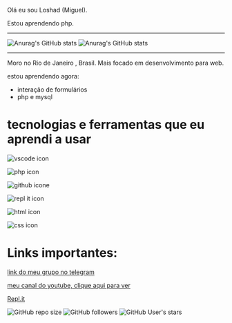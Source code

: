 Olá eu sou Loshad (Miguel).

Estou aprendendo php. 

---

![Anurag's GitHub stats](https://github-readme-stats.vercel.app/api?username=Los-had&show_icons=true&theme=tokyonight)
![Anurag's GitHub stats](https://github-readme-stats.vercel.app/api/top-langs/?username=Los-had&hide=html&layout=compact&theme=tokyonight)

---

Moro no Rio de Janeiro , Brasil. 
Mais focado em desenvolvimento para  web. 

estou  aprendendo agora:

* interação de formulários 
* php e mysql

# tecnologias e ferramentas que eu aprendi a usar

![vscode icon](https://user-images.githubusercontent.com/79226657/118053389-d1031200-b35a-11eb-9907-66f5cc43bb62.png)

![php icon](https://user-images.githubusercontent.com/79226657/118053440-e8da9600-b35a-11eb-8b1e-a1a7410def0c.png)

![github icone](https://user-images.githubusercontent.com/79226657/118053560-1f181580-b35b-11eb-985a-f56c16dd532d.png)

![repl it icon](https://user-images.githubusercontent.com/79226657/118053631-45d64c00-b35b-11eb-9fa5-8a4b1319ea57.png)

![html icon](https://user-images.githubusercontent.com/79226657/118053712-68686500-b35b-11eb-9029-c679bebf3db8.png)

![css icon](https://user-images.githubusercontent.com/79226657/118053767-7a4a0800-b35b-11eb-8e71-6a877bc49d29.png)


# Links importantes:

[link do meu grupo no telegram](https://t.me/joinchat/TdG8frMDSzsxZGUx)

[meu canal do youtube, clique aqui para ver](https://www.youtube.com/channel/UCBITyx_njlrhlt0Rj6R0-LQ)

[Repl.it](https://replit.com/@Loshad)

![GitHub repo size](https://img.shields.io/github/repo-size/Los-had/Los-had)
![GitHub followers](https://img.shields.io/github/followers/Los-had?style=social)
![GitHub User's stars](https://img.shields.io/github/stars/Los-had?style=social)

